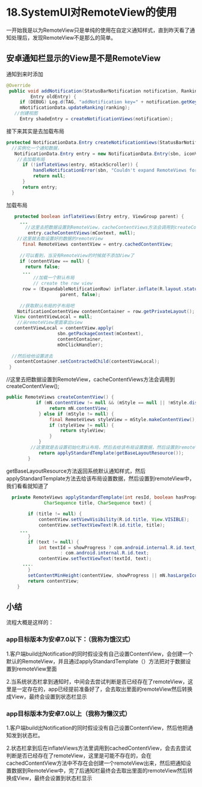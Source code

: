 # 18.SystemUI对RemoteView的使用

一开始我是以为RemoteView只是单纯的使用在自定义通知样式，直到昨天看了通知处理后，发现RemoteView不是那么的简单。

## 安卓通知栏显示的View是不是RemoteView

通知到来时添加

~~~java
@Override
 public void addNotification(StatusBarNotification notification, RankingMap ranking,
         Entry oldEntry) {
     if (DEBUG) Log.d(TAG, "addNotification key=" + notification.getKey());
     mNotificationData.updateRanking(ranking);
   //创建视图
     Entry shadeEntry = createNotificationViews(notification);
~~~

接下来其实是去加载布局

~~~java
protected NotificationData.Entry createNotificationViews(StatusBarNotification sbn) {
  //实例化一个通知数据，
   NotificationData.Entry entry = new NotificationData.Entry(sbn, iconView);
    //去加载布局
      if (!inflateViews(entry, mStackScroller)) {
          handleNotificationError(sbn, "Couldn't expand RemoteViews for: " + sbn);
          return null;
      }
      return entry;
  }
~~~

加载布局

~~~java
   protected boolean inflateViews(Entry entry, ViewGroup parent) {
     ...
       //这里去把数据设置到RemoteView，cacheContentViews方法会调用到createContentView();也就是说会调用到applyStandardTemplate()方法，进而去给RemoteView设置数据
        entry.cacheContentViews(mContext, null);
    //这里就去取设置好的数据的remoteView
      final RemoteViews contentView = entry.cachedContentView;
     
     //可以看到，当没有RemoteView的时候就不添加View了
     if (contentView == null) {
       return false;
      ...
          //加载一个默认布局
          // create the row view
      row = (ExpandableNotificationRow) inflater.inflate(R.layout.status_bar_notification_row,
                    parent, false);
   
     //获取默认布局的子布局吧
    NotificationContentView contentContainer = row.getPrivateLayout();
   View contentViewLocal = null; 
    //从remoteView里面拿出view
   contentViewLocal = contentView.apply(
                   sbn.getPackageContext(mContext),
                   contentContainer,
                   mOnClickHandler);
          
  //然后给他设置进去
   contentContainer.setContractedChild(contentViewLocal);
 }
~~~

   //这里去把数据设置到RemoteView，cacheContentViews方法会调用到createContentView();

~~~java
public RemoteViews createContentView() {
           if (mN.contentView != null && (mStyle == null || !mStyle.displayCustomViewInline())) {
                return mN.contentView;
            } else if (mStyle != null) {
                final RemoteViews styleView = mStyle.makeContentView();
                if (styleView != null) {
                    return styleView;
                }
            }
         //这里就是去设置初始化默认布局，然后去给该布局设置数据，然后设置到remoteView中
            return applyStandardTemplate(getBaseLayoutResource());
        }
~~~

getBaseLayoutResource方法返回系统默认通知样式，然后applyStandardTemplate方法去给该布局设置数据，然后设置到remoteView中，我们看看就知道了

~~~java
  private RemoteViews applyStandardTemplate(int resId, boolean hasProgress,
              CharSequence title, CharSequence text) {
   	
        if (title != null) {
            contentView.setViewVisibility(R.id.title, View.VISIBLE);
            contentView.setTextViewText(R.id.title, title);
     ...
        }
        if (text != null) {
            int textId = showProgress ? com.android.internal.R.id.text_line_1
                    : com.android.internal.R.id.text;
            contentView.setTextViewText(textId, text);
      ....
        }
        setContentMinHeight(contentView, showProgress || mN.hasLargeIcon());
        return contentView;
    }
~~~

## 小结

流程大概是这样的：

### app目标版本为安卓7.0以下：（我称为饿汉式）

1.客户端build出Notification的同时假设没有自己设置ContentView，会创建一个默认的RemoteView，并且通过applyStandardTemplate（）方法把对于数据设置到remoteView里面

2.当系统状态栏拿到通知时，中间会去尝试判断是否已经存在了remoteView，这里是一定存在的，app已经提前准备好了，会去取出里面的remoteView然后转换成View，最终会设置到状态栏显示

### app目标版本为安卓7.0以上（我称为懒汉式）

1.客户端build出Notification的同时假设没有自己设置ContentView，然后他把通知发到状态栏。

2.状态栏拿到后在inflateViews方法里调用到cachedContentView，会去去尝试判断是否已经存在了remoteView，这里是可能不存在的，会在cachedContentView方法中不存在会创建一个remoteView出来，然后把通知设置数据到RemoteView中，完了后通知栏最终会去取出里面的remoteView然后转换成View，最终会设置到状态栏显示



